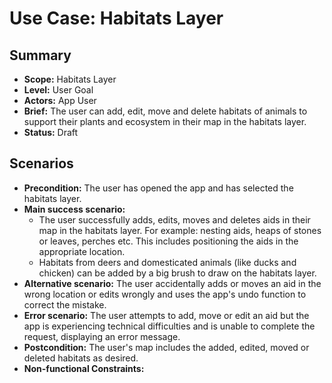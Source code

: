 # Use Case: Habitats Layer

## Summary

- **Scope:** Habitats Layer
- **Level:** User Goal
- **Actors:** App User
- **Brief:** The user can add, edit, move and delete habitats of animals to support their plants and ecosystem in their map in the habitats layer.
- **Status:** Draft

## Scenarios

- **Precondition:**
  The user has opened the app and has selected the habitats layer.
- **Main success scenario:**
  - The user successfully adds, edits, moves and deletes aids in their map in the habitats layer.
    For example: nesting aids, heaps of stones or leaves, perches etc.
    This includes positioning the aids in the appropriate location.
  - Habitats from deers and domesticated animals (like ducks and chicken) can be added by a big brush to draw on the habitats layer.
- **Alternative scenario:**
  The user accidentally adds or moves an aid in the wrong location or edits wrongly and uses the app's undo function to correct the mistake.
- **Error scenario:**
  The user attempts to add, move or edit an aid but the app is experiencing technical difficulties and is unable to complete the request, displaying an error message.
- **Postcondition:**
  The user's map includes the added, edited, moved or deleted habitats as desired.
- **Non-functional Constraints:**
